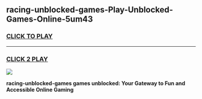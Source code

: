 
## racing-unblocked-games-Play-Unblocked-Games-Online-5um43
<h3>
<a href="https://premium76.site?title=racing-unblocked-games&ref=25A">CLICK TO PLAY</a></h3>
<hr>

<h3>
<a href="https://premium76.site?title=racing-unblocked-games&ref=25A">CLICK 2 PLAY</a>
  
</h3>

<a href="https://premium76.site?title=racing-unblocked-games&ref=25A"><img src="https://clearcache.store/games.png"></a>


**racing-unblocked-games games unblocked: Your Gateway to Fun and Accessible Online Gaming**
